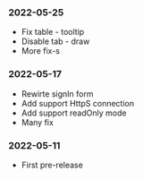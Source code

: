 ### 2022-05-25

* Fix table - tooltip
* Disable tab - draw
* More fix-s

### 2022-05-17

* Rewirte signIn form
* Add support HttpS connection
* Add support readOnly mode
* Many fix

### 2022-05-11

* First pre-release

